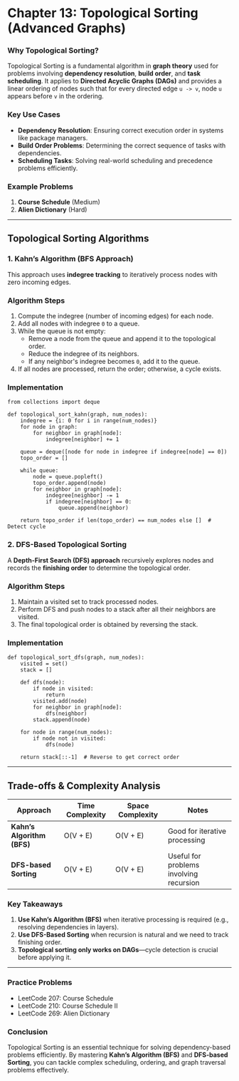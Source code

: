 # **Chapter 13: Topological Sorting (Advanced Graphs)**

### **Why Topological Sorting?**

Topological Sorting is a fundamental algorithm in **graph theory** used for problems involving **dependency resolution**, **build order**, and **task scheduling**. It applies to **Directed Acyclic Graphs (DAGs)** and provides a linear ordering of nodes such that for every directed edge `u -> v`, node `u` appears before `v` in the ordering.

### **Key Use Cases**

- **Dependency Resolution**: Ensuring correct execution order in systems like package managers.
- **Build Order Problems**: Determining the correct sequence of tasks with dependencies.
- **Scheduling Tasks**: Solving real-world scheduling and precedence problems efficiently.

### **Example Problems**

1. **Course Schedule** (Medium)
2. **Alien Dictionary** (Hard)

---

## **Topological Sorting Algorithms**

### **1. Kahn’s Algorithm (BFS Approach)**

This approach uses **indegree tracking** to iteratively process nodes with zero incoming edges.

### **Algorithm Steps**

1. Compute the indegree (number of incoming edges) for each node.
2. Add all nodes with indegree `0` to a queue.
3. While the queue is not empty:
   - Remove a node from the queue and append it to the topological order.
   - Reduce the indegree of its neighbors.
   - If any neighbor's indegree becomes `0`, add it to the queue.
4. If all nodes are processed, return the order; otherwise, a cycle exists.

### **Implementation**

```
from collections import deque

def topological_sort_kahn(graph, num_nodes):
    indegree = {i: 0 for i in range(num_nodes)}
    for node in graph:
        for neighbor in graph[node]:
            indegree[neighbor] += 1

    queue = deque([node for node in indegree if indegree[node] == 0])
    topo_order = []

    while queue:
        node = queue.popleft()
        topo_order.append(node)
        for neighbor in graph[node]:
            indegree[neighbor] -= 1
            if indegree[neighbor] == 0:
                queue.append(neighbor)

    return topo_order if len(topo_order) == num_nodes else []  # Detect cycle
```

### **2. DFS-Based Topological Sorting**

A **Depth-First Search (DFS) approach** recursively explores nodes and records the **finishing order** to determine the topological order.

### **Algorithm Steps**

1. Maintain a visited set to track processed nodes.
2. Perform DFS and push nodes to a stack after all their neighbors are visited.
3. The final topological order is obtained by reversing the stack.

### **Implementation**

```
def topological_sort_dfs(graph, num_nodes):
    visited = set()
    stack = []

    def dfs(node):
        if node in visited:
            return
        visited.add(node)
        for neighbor in graph[node]:
            dfs(neighbor)
        stack.append(node)

    for node in range(num_nodes):
        if node not in visited:
            dfs(node)

    return stack[::-1]  # Reverse to get correct order
```

---

## **Trade-offs & Complexity Analysis**

| Approach                   | Time Complexity | Space Complexity | Notes                                   |
| -------------------------- | --------------- | ---------------- | --------------------------------------- |
| **Kahn’s Algorithm (BFS)** | O(V + E)        | O(V + E)         | Good for iterative processing           |
| **DFS-based Sorting**      | O(V + E)        | O(V + E)         | Useful for problems involving recursion |

### **Key Takeaways**

1. **Use Kahn’s Algorithm (BFS)** when iterative processing is required (e.g., resolving dependencies in layers).
2. **Use DFS-Based Sorting** when recursion is natural and we need to track finishing order.
3. **Topological sorting only works on DAGs**—cycle detection is crucial before applying it.

---

### **Practice Problems**

- LeetCode 207: Course Schedule
- LeetCode 210: Course Schedule II
- LeetCode 269: Alien Dictionary

### **Conclusion**

Topological Sorting is an essential technique for solving dependency-based problems efficiently. By mastering **Kahn’s Algorithm (BFS)** and **DFS-based Sorting**, you can tackle complex scheduling, ordering, and graph traversal problems effectively.
